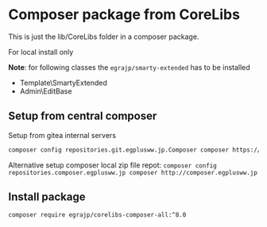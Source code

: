 # Composer package from CoreLibs

This is just the lib/CoreLibs folder in a composer package.

For local install only

**Note**: for following classes the `egrajp/smarty-extended` has to be installed

- Template\SmartyExtended
- Admin\EditBase

## Setup from central composer

Setup from gitea internal servers

```sh
composer config repositories.git.egplusww.jp.Composer composer https://git.egplusww.jp/api/packages/Composer/composer
```

Alternative setup composer local zip file repot:
`composer config repositories.composer.egplusww.jp composer http://composer.egplusww.jp`

## Install package

`composer require egrajp/corelibs-composer-all:^8.0`
